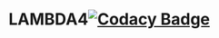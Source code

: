 # LAMBDA4[![Codacy Badge](https://api.codacy.com/project/badge/Grade/6e9e544f69704b36a7bfdc052ffef24d)](https://www.codacy.com/app/ramankatti-shilpa/LAMBDA4?utm_source=github.com&amp;utm_medium=referral&amp;utm_content=ramankatti-shilpa/LAMBDA4&amp;utm_campaign=Badge_Grade)
